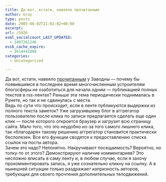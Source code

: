 ```yaml
---
title: Да вот, кстати, навеяло прочитанным
author: Gray
type: posts
date: 2005-06-02T21:02:02+00:00
excerpt:
url: /5926
esml_socialcount_LAST_UPDATED:
  - 1497261246
essb_cache_expire:
  - 1614441868
categories:
  - Uncategorized

---
```








Да вот, кстати, навеяло <a href="http://jeremy.zawodny.com/blog/archives/004717.html" target="_blank">прочитанным</a> у Заводны &#8212; почему бы появившимся в последнее время многочисленным устроителям блогосферы не озаботиться для начала одним &#8212; публикацией полных текстов в rss-лентах? Раньше эта тема периодически поднималась в Рунете, но так и не сдвинулась с места.  
Ведь по сути что происходит, если в ленте публикуются выдержки из полного текста заметок? Уже загрузившему блог в аггрегатор пользователю после клика по записи предлагается сделать еще один клик &#8212; после которого откроется браузер и загрузит всю страницу сайта. Мало того, что это неудобно из-за того самого лишнего клика, так &#171;благодаря&#187; такому решению аггрегатор становится практически бесполезен. Все его функции сводятся к предоставлению списка ссылок на посты автора.  
Зачем это надо? Непонятно. Накручивают посещаемость? Вероятно, но толку-то от этого? Демонстрируют наличие комментариев? Это несложно вписать в саму ленту и, в любом случае, если я захочу прокомментировать запись, я уже сознательно кликну на ссылку. А в нынешней ситуации только раздражает капризность авторов, требующих для своего прочтения дополнительных телодвижений.